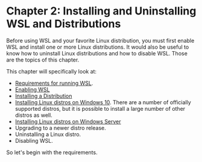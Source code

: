 # Chapter 2: Installing and Uninstalling WSL and Distributions
Before using WSL and your favorite Linux distribution, you must first
enable WSL and install one or more Linux distributions. It would also
be useful to know how to uninstall Linux distributions and how to disable
WSL. Those are the topics of this chapter.

This chapter will specifically look at:
- [Requirements for running WSL](0210-Requirements.md).
- [Enabling WSL](0220-Enabling-WSL.md)
- [Installing a Distribution](0230-Installing-Your-Linux-Distro.md)
- [Installing Linux distros on Windows 10](
0240-Installing-on-Windows-10.md). There are a number of
officially supported distros, but it is possible to install a large
number of other distros as well.
- [Installing Linux distros on Windows Server](
0300-Installing-on-Windows-Server.md)
- Upgrading to a newer distro release.
- Uninstalling a Linux distro.
- Disabling WSL.

So let's begin with the requirements.